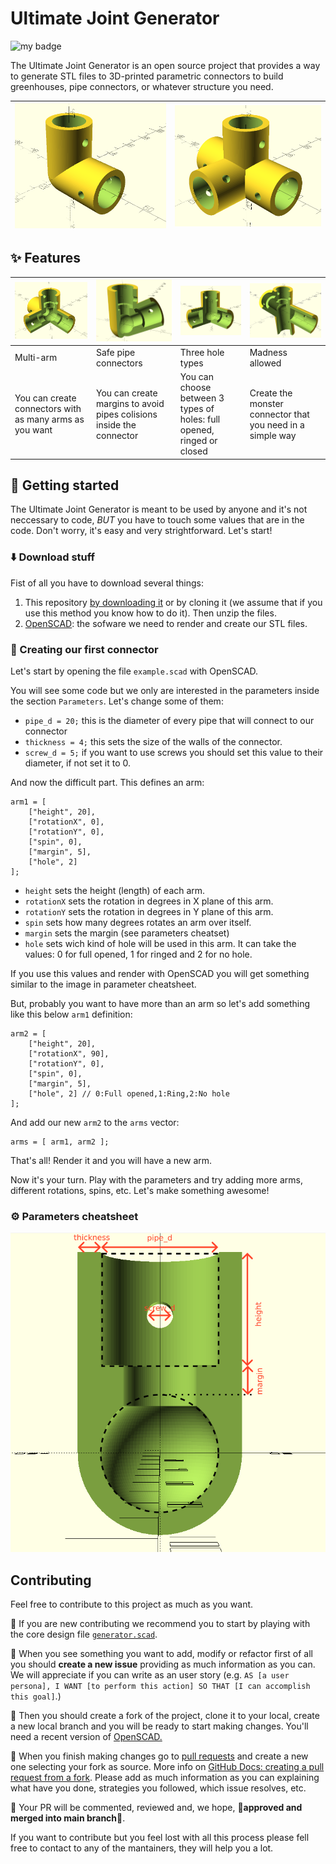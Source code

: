 # Ultimate Joint Generator

![my badge](https://badgen.net/badge/release/v2.0.1?icon=github)

The Ultimate Joint Generator is an open source project that provides a way to generate STL files to 3D-printed parametric connectors to build greenhouses, pipe connectors, or whatever structure you need.

|![90 degree connector](./img/preview_1.PNG)|![extended T connector](./img/preview_2.PNG)|
|---|---|


## :sparkles: Features
| ![](./img/multitube.PNG)  | ![](./img/angles_and_margins.PNG)  | ![](./img/hole_types.PNG)  | ![](./img/madness.PNG)  |
|---|---|---|---|
|  Multi-arm  |  Safe pipe connectors  | Three hole types  |  Madness allowed  |
|  You can create connectors with as many arms as you want  |  You can create margins to avoid pipes colisions inside the connector   |  You can choose between 3 types of holes: full opened, ringed or closed  |  Create the monster connector that you need in a simple way  |


## :muscle: Getting started

The Ultimate Joint Generator is meant to be used by anyone and it's not neccessary to code, *BUT* you have to touch some values that are in the code. Don't worry, it's easy and very strightforward. Let's start!

### :arrow_down: Download stuff
Fist of all you have to download several things:

1. This repository [by downloading it](https://github.com/RaulBejarano/Ultimate-Joint-Generator/archive/refs/heads/main.zip) or by cloning it (we assume that if you use this method you know how to do it). Then unzip the files.
2. [OpenSCAD](https://openscad.org/downloads.html): the sofware we need to render and create our STL files.


### :hammer: Creating our first connector

Let's start by opening the file `example.scad` with OpenSCAD.

You will see some code but we only are interested in the parameters inside the section `Parameters`. Let's change some of them:

- `pipe_d = 20;` this is the diameter of every pipe that will connect to our connector
- `thickness = 4;` this sets the size of the walls of the connector.
- `screw_d = 5;` if you want to use screws you should set this value to their diameter, if not set it to 0.
  
And now the difficult part. This defines an arm:
```
arm1 = [
    ["height", 20],
    ["rotationX", 0],
    ["rotationY", 0],
    ["spin", 0],
    ["margin", 5],
    ["hole", 2]
];
```


- `height` sets the height (length) of each arm.
- `rotationX` sets the rotation in degrees in X plane of this arm.
- `rotationY` sets the rotation in degrees in Y plane of this arm.
- `spin` sets how many degrees rotates an arm over itself.
- `margin` sets the margin (see parameters cheatset)
- `hole` sets wich kind of hole will be used in this arm. It can take the values: 0 for full opened, 1 for ringed and 2 for no hole.

If you use this values and render with OpenSCAD you will get something similar to the image in parameter cheatsheet.

But, probably you want to have more than an arm so let's add something like this below `arm1` definition:

```
arm2 = [
    ["height", 20],
    ["rotationX", 90],
    ["rotationY", 0],
    ["spin", 0],
    ["margin", 5],
    ["hole", 2] // 0:Full opened,1:Ring,2:No hole
];
```
And add our new `arm2` to the `arms` vector:
```
arms = [ arm1, arm2 ];
```

That's all! Render it and you will have a new arm.

Now it's your turn. Play with the parameters and try adding more arms, different rotations, spins, etc. Let's make something awesome!



### :gear: Parameters cheatsheet

![Parameters](./img/parameters.PNG)


## Contributing

Feel free to contribute to this project as much as you want.

:children_crossing: If you are new contributing we recommend you to start by playing with the core design file [`generator.scad`](./src/generator.scad).

:memo: When you see something you want to add, modify or refactor first of all you should **create a new issue** providing as much information as you can. We will appreciate if you can write as an user story (e.g. `AS [a user persona], I WANT [to perform this action] SO THAT [I can accomplish this goal]`.) 

:twisted_rightwards_arrows: Then you should create a fork of the project, clone it to your local, create a new local branch and you will be ready to start making changes. You'll need a recent version of [OpenSCAD.](https://openscad.org/)

:rocket: When you finish making changes go to [pull requests](https://github.com/RaulBejarano/Ultimate-Joint-Generator/pulls) and create a new one selecting your fork as source. More info on [GitHub Docs: creating a pull request from a fork](https://docs.github.com/es/pull-requests/collaborating-with-pull-requests/proposing-changes-to-your-work-with-pull-requests/creating-a-pull-request-from-a-fork). Please add as much information as you can explaining what have you done, strategies you followed, which issue resolves, etc.

:speech_balloon: Your PR will be commented, reviewed and, we hope, :tada:**approved and merged into main branch**:tada:.

If you want to contribute but you feel lost with all this process please fell free to contact to any of the mantainers, they will help you a lot.
